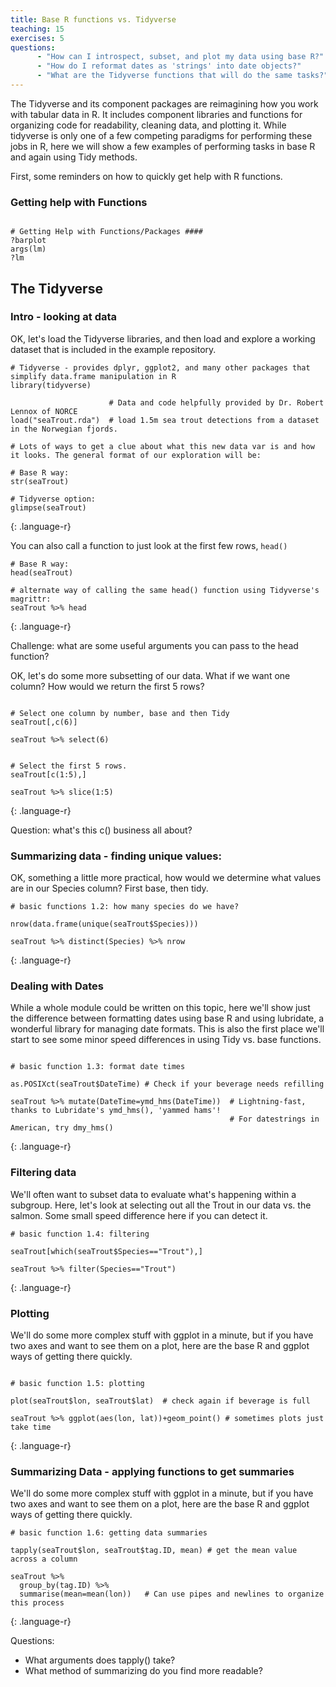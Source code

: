 ```yaml
---
title: Base R functions vs. Tidyverse
teaching: 15
exercises: 5
questions:
      - "How can I introspect, subset, and plot my data using base R?"
      - "How do I reformat dates as 'strings' into date objects?"
      - "What are the Tidyverse functions that will do the same tasks?"
---
```


The Tidyverse and its component packages are reimagining how you work with tabular data in R. It includes component libraries and functions for organizing code for readability, cleaning data, and plotting it. While tidyverse is only one of a few competing paradigms for performing these jobs in R, here we will show a few examples of performing tasks in base R and again using Tidy methods.

First, some reminders on how to quickly get help with R functions.

### Getting help with Functions
~~~

# Getting Help with Functions/Packages ####
?barplot
args(lm)
?lm
~~~

## The Tidyverse

### Intro - looking at data
OK, let's load the Tidyverse libraries, and then load and explore a working dataset that is included in the example repository.
~~~
# Tidyverse - provides dplyr, ggplot2, and many other packages that simplify data.frame manipulation in R
library(tidyverse)

                      # Data and code helpfully provided by Dr. Robert Lennox of NORCE
load("seaTrout.rda")  # load 1.5m sea trout detections from a dataset in the Norwegian fjords.

# Lots of ways to get a clue about what this new data var is and how it looks. The general format of our exploration will be:

# Base R way:
str(seaTrout)

# Tidyverse option:
glimpse(seaTrout)
~~~
{: .language-r}

You can also call a function to just look at the first few rows, `head()`
~~~
# Base R way:
head(seaTrout)

# alternate way of calling the same head() function using Tidyverse's magrittr:
seaTrout %>% head
~~~
{: .language-r}

Challenge: what are some useful arguments you can pass to the head function?


OK, let's do some more subsetting of our data. What if we want one column? How would we return the first 5 rows?
~~~

# Select one column by number, base and then Tidy
seaTrout[,c(6)]

seaTrout %>% select(6)


# Select the first 5 rows.
seaTrout[c(1:5),]

seaTrout %>% slice(1:5)
~~~
{: .language-r}

Question: what's this c() business all about?

### Summarizing data - finding unique values:

OK, something a little more practical, how would we determine what values are in our Species column? First base, then tidy.

~~~
# basic functions 1.2: how many species do we have?

nrow(data.frame(unique(seaTrout$Species)))

seaTrout %>% distinct(Species) %>% nrow
~~~
{: .language-r}



### Dealing with Dates
While a whole module could be written on this topic, here we'll show just the difference between formatting dates using base R and using lubridate, a wonderful library for managing date formats. This is also the first place we'll start to see some minor speed differences in using Tidy vs. base functions.
~~~

# basic function 1.3: format date times

as.POSIXct(seaTrout$DateTime) # Check if your beverage needs refilling

seaTrout %>% mutate(DateTime=ymd_hms(DateTime))  # Lightning-fast, thanks to Lubridate's ymd_hms(), 'yammed hams'!
                                                 # For datestrings in American, try dmy_hms()
~~~
{: .language-r}

### Filtering data

We'll often want to subset data to evaluate what's happening within a subgroup. Here, let's look at selecting out all the Trout in our data vs. the salmon. Some small speed difference here if you can detect it.

~~~
# basic function 1.4: filtering

seaTrout[which(seaTrout$Species=="Trout"),]

seaTrout %>% filter(Species=="Trout")
~~~
{: .language-r}


### Plotting

We'll do some more complex stuff with ggplot in a minute, but if you have two axes and want to see them on a plot, here are the base R and ggplot ways of getting there quickly.
~~~

# basic function 1.5: plotting

plot(seaTrout$lon, seaTrout$lat)  # check again if beverage is full

seaTrout %>% ggplot(aes(lon, lat))+geom_point() # sometimes plots just take time

~~~
{: .language-r}


### Summarizing Data - applying functions to get summaries

We'll do some more complex stuff with ggplot in a minute, but if you have two axes and want to see them on a plot, here are the base R and ggplot ways of getting there quickly.
~~~
# basic function 1.6: getting data summaries

tapply(seaTrout$lon, seaTrout$tag.ID, mean) # get the mean value across a column

seaTrout %>%
  group_by(tag.ID) %>%
  summarise(mean=mean(lon))   # Can use pipes and newlines to organize this process

~~~
{: .language-r}


Questions:
* What arguments does tapply() take?
* What method of summarizing do you find more readable?
